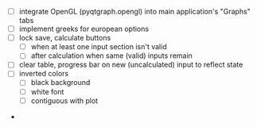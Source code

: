 - [ ] integrate OpenGL (pyqtgraph.opengl) into main application's "Graphs" tabs
- [ ] implement greeks for european options
- [ ] lock save, calculate buttons 
    - [ ] when at least one input section isn't valid
    - [ ] after calculation when same (valid) inputs remain
- [ ] clear table, progress bar on new (uncalculated) input to reflect state
- [ ] inverted colors
    - [ ] black background
    - [ ] white font
    - [ ] contiguous with plot
- 